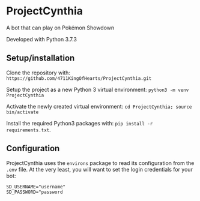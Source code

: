 # ProjectCynthia
A bot that can play on Pokémon Showdown

Developed with Python 3.7.3

## Setup/installation

Clone the repository with: `https://github.com/4711KingOfHearts/ProjectCynthia.git`

Setup the project as a new Python 3 virtual environment: `python3 -m venv ProjectCynthia`

Activate the newly created virtual environment: `cd ProjectCynthia; source bin/activate`

Install the required Python3 packages with: `pip install -r requirements.txt`.

## Configuration

ProjectCynthia uses the `environs` package to read its configuration from the `.env` file. At the very least, you will want to set the login credentials for your bot:
```
SD_USERNAME="username"
SD_PASSWORD="password
```
